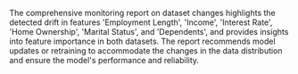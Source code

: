 The comprehensive monitoring report on dataset changes highlights the detected drift in features 'Employment Length', 'Income', 'Interest Rate', 'Home Ownership', 'Marital Status', and 'Dependents', and provides insights into feature importance in both datasets. The report recommends model updates or retraining to accommodate the changes in the data distribution and ensure the model's performance and reliability.